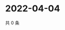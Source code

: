 # 2022-04-04

共 0 条

<!-- BEGIN WEIBO -->
<!-- 最后更新时间 Mon Apr 04 2022 20:21:46 GMT+0800 (China Standard Time) -->

<!-- END WEIBO -->
